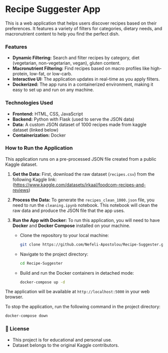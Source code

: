 # Recipe Suggester App

This is a web application that helps users discover recipes based on their preferences. It features a variety of filters for categories, dietary needs, and macronutrient content to help you find the perfect dish.

### Features

- **Dynamic Filtering:** Search and filter recipes by category, diet (vegetarian, non-vegetarian, vegan), gluten content.
- **Macronutrient Filtering:** Find recipes based on macro profiles like high-protein, low-fat, or low-carb.
- **Interactive UI:** The application updates in real-time as you apply filters.
- **Dockerized:** The app runs in a containerized environment, making it easy to set up and run on any machine.

### Technologies Used

* **Frontend:** HTML, CSS, JavaScript
* **Backend:** Python with Flask (used to serve the JSON data)
* **Data:** A custom JSON dataset of 1000 recipes made from kaggle dataset (linked below)
* **Containerization:** Docker

### How to Run the Application

This application runs on a pre-processed JSON file created from a public Kaggle dataset.

1.  **Get the Data:**
    First, download the raw dataset (`recipes.csv`) from the following Kaggle link:
    (https://www.kaggle.com/datasets/irkaal/foodcom-recipes-and-reviews)

2.  **Process the Data:**
    To generate the `recipes_clean_1000.json` file, you need to run the `cleaning.ipynb` notebook. This notebook will clean the raw data and produce the JSON file that the app uses.

3.  **Run the App with Docker:**
    To run this application, you will need to have **Docker** and **Docker Compose** installed on your machine.
    * Clone the repository to your local machine:
      ```bash
      git clone https://github.com/Nefeli-Apostolou/Recipe-Suggester.git
      ```
    * Navigate to the project directory:
      ```bash
      cd Recipe-Suggester
      ```
    * Build and run the Docker containers in detached mode:
      ```bash
      docker-compose up -d
      ```

The application will be available at `http://localhost:5000` in your web browser.

To stop the application, run the following command in the project directory:
```bash
docker-compose down
```

### 📜 License
- This project is for educational and personal use.
- Dataset belongs to the original Kaggle contributors.
